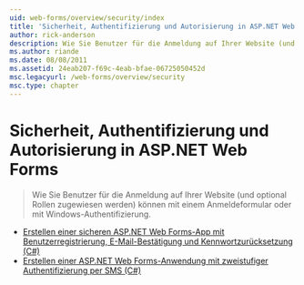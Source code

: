 ```yaml
---
uid: web-forms/overview/security/index
title: 'Sicherheit, Authentifizierung und Autorisierung in ASP.NET Web Forms | Microsoft-Dokumentation'
author: rick-anderson
description: Wie Sie Benutzer für die Anmeldung auf Ihrer Website (und optional Rollen zugewiesen werden) können mit einem Anmeldeformular oder mit Windows-Authentifizierung.
ms.author: riande
ms.date: 08/08/2011
ms.assetid: 24eab207-f69c-4eab-bfae-06725050452d
msc.legacyurl: /web-forms/overview/security
msc.type: chapter
---
```

<a name="security-authentication-and-authorization-in-aspnet-web-forms"></a>Sicherheit, Authentifizierung und Autorisierung in ASP.NET Web Forms
====================
> Wie Sie Benutzer für die Anmeldung auf Ihrer Website (und optional Rollen zugewiesen werden) können mit einem Anmeldeformular oder mit Windows-Authentifizierung.


- [Erstellen einer sicheren ASP.NET Web Forms-App mit Benutzerregistrierung, E-Mail-Bestätigung und Kennwortzurücksetzung (C#)](create-a-secure-aspnet-web-forms-app-with-user-registration-email-confirmation-and-password-reset.md)
- [Erstellen einer ASP.NET Web Forms-Anwendung mit zweistufiger Authentifizierung per SMS (C#)](create-an-aspnet-web-forms-app-with-sms-two-factor-authentication.md)
